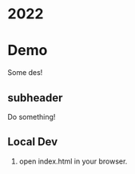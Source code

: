 # 2022

# Demo

Some des!


## subheader
Do something!

## Local Dev

1. open index.html in your browser.
